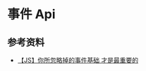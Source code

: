 # 事件 Api

## 参考资料

-   [【JS】你所忽略掉的事件基础 才是最重要的](https://mp.weixin.qq.com/s?__biz=MzkwODIwMDY2OQ==&mid=2247488428&idx=1&sn=cdf6ffbfdec44616b5a493905785f6a1&source=41#wechat_redirect)
